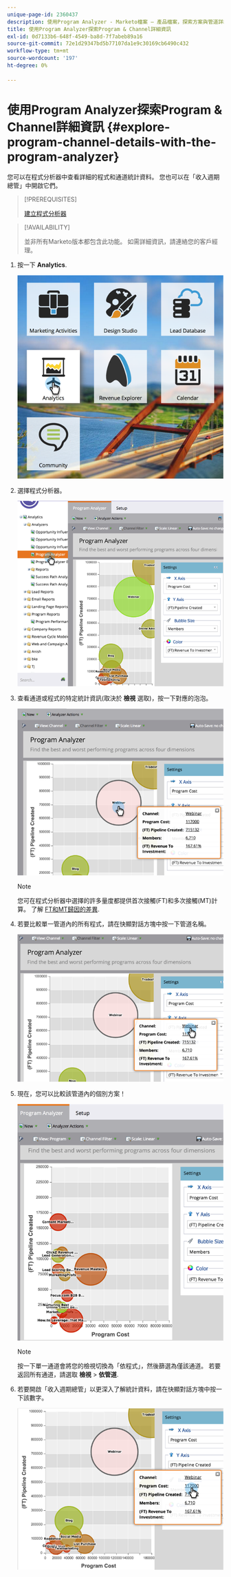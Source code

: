 ```yaml
---
unique-page-id: 2360437
description: 使用Program Analyzer - Marketo檔案 — 產品檔案，探索方案與管道詳細資訊
title: 使用Program Analyzer探索Program & Channel詳細資訊
exl-id: 0d7133b6-648f-4549-ba8d-7f7abeb89a16
source-git-commit: 72e1d29347bd5b77107da1e9c30169cb6490c432
workflow-type: tm+mt
source-wordcount: '197'
ht-degree: 0%

---
```


# 使用Program Analyzer探索Program &amp; Channel詳細資訊 {#explore-program-channel-details-with-the-program-analyzer}

您可以在程式分析器中查看詳細的程式和通道統計資料。 您也可以在「收入週期總管」中開啟它們。

>[!PREREQUISITES]
>
>[建立程式分析器](/help/marketo/product-docs/reporting/revenue-cycle-analytics/program-analytics/create-a-program-analyzer.md)

>[!AVAILABILITY]
>
>並非所有Marketo版本都包含此功能。 如需詳細資訊，請連絡您的客戶經理。

1. 按一下 **Analytics**.

   ![](assets/image2015-4-28-12-3a54-3a47.png)

1. 選擇程式分析器。

   ![](assets/image2015-4-28-12-3a56-3a46.png)

1. 查看通道或程式的特定統計資訊(取決於 **檢視** 選取)，按一下對應的泡泡。

   ![](assets/image2015-4-28-12-3a57-3a14.png)

   >[!NOTE]
   >
   >您可在程式分析器中選擇的許多量度都提供首次接觸(FT)和多次接觸(MT)計算。 了解 [FT和MT歸因的差異](/help/marketo/product-docs/reporting/revenue-cycle-analytics/revenue-tools/attribution/understanding-attribution.md).

1. 若要比較單一管道內的所有程式，請在快顯對話方塊中按一下管道名稱。

   ![](assets/image2015-4-28-12-3a59-3a36.png)

1. 現在，您可以比較該管道內的個別方案！

   ![](assets/image2015-4-28-13-3a0-3a14.png)

   >[!NOTE]
   >
   >按一下單一通道會將您的檢視切換為「依程式」，然後篩選為僅該通道。 若要返回所有通道，請選取 **檢視** > **依管道**.

1. 若要開啟「收入週期總管」以更深入了解統計資料，請在快顯對話方塊中按一下該數字。

   ![](assets/image2015-4-28-13-3a1-3a35.png)
